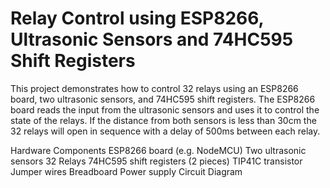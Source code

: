 # Relay Control using ESP8266, Ultrasonic Sensors and 74HC595 Shift Registers
This project demonstrates how to control 32 relays using an ESP8266 board, two ultrasonic sensors, and 74HC595 shift registers. The ESP8266 board reads the input from the ultrasonic sensors and uses it to control the state of the relays. If the distance from both sensors is less than 30cm the 32 relays will open in sequence with a delay of 500ms between each relay.

Hardware Components
ESP8266 board (e.g. NodeMCU)
Two ultrasonic sensors
32 Relays
74HC595 shift registers (2 pieces)
TIP41C transistor
Jumper wires
Breadboard
Power supply
Circuit Diagram
